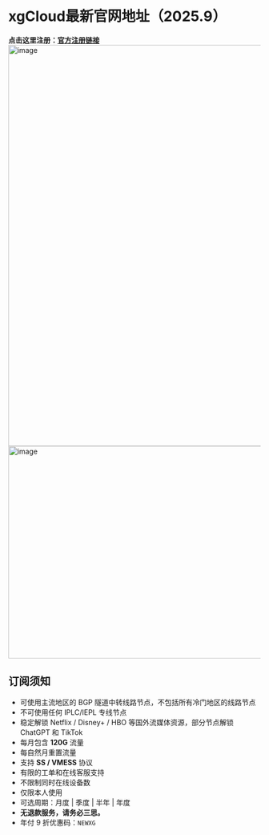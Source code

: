 # xgCloud最新官网地址（2025.9）

**点击这里注册：[官方注册链接](https://aff1.xgsite1.cc/#/register?code=oZBbKK53 )**
<img width="826" height="801" alt="image" src="https://github.com/user-attachments/assets/61c05ba6-568a-479c-9354-26ae1429572e" />
<img width="808" height="424" alt="image" src="https://github.com/user-attachments/assets/a48b7103-a876-41af-99a8-e272dccde753" />

## 订阅须知

- 可使用主流地区的 BGP 隧道中转线路节点，不包括所有冷门地区的线路节点  
- 不可使用任何 IPLC/IEPL 专线节点  
- 稳定解锁 Netflix / Disney+ / HBO 等国外流媒体资源，部分节点解锁 ChatGPT 和 TikTok  
- 每月包含 **120G** 流量  
- 每自然月重置流量  
- 支持 **SS / VMESS** 协议  
- 有限的工单和在线客服支持  
- 不限制同时在线设备数  
- 仅限本人使用  
- 可选周期：月度 | 季度 | 半年 | 年度  
- **无退款服务，请务必三思。**  
- 年付 9 折优惠码：`NEWXG`  
